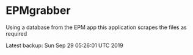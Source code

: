# EPMgrabber
Using a database from the EPM app this application scrapes the files as required


Latest backup: Sun Sep 29 05:26:01 UTC 2019
